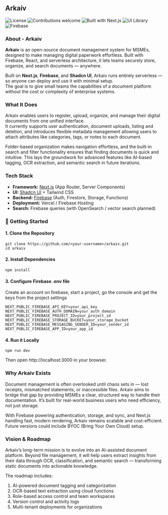 ## Arkaiv

![License](https://img.shields.io/badge/License-MIT-blue.svg)
![Contributions welcome](https://img.shields.io/badge/Contributions-welcome-brightgreen.svg)
![Built with Next.js](https://img.shields.io/badge/Built%20with-Next.js-black?logo=nextdotjs)
![UI Library](https://img.shields.io/badge/UI-Shadcn%20UI-7E22CE?logo=tailwindcss&logoColor=white)
![Firebase](https://img.shields.io/badge/Backend-Firebase-ffca28?logo=firebase&logoColor=white)

### About - Arkaiv

**Arkaiv** is an open-source document management system for MSMEs, designed to make managing digital paperwork effortless. Built with Firebase, React, and serverless architecture, it lets teams securely store, organize, and search documents — anywhere.

Built on **Next.js**, **Firebase**, and **Shadcn UI**, Arkaiv runs entirely serverless — so anyone can deploy and use it with minimal setup.  
The goal is to give small teams the capabilities of a document platform without the cost or complexity of enterprise systems.

### What It Does

Arkaiv enables users to register, upload, organize, and manage their digital documents from one unified interface.  
It currently supports user authentication, document uploads, listing and deletion, and introduces flexible metadata management allowing users to attach attributes like categories, tags, or notes to each document.

Folder-based organization makes navigation effortless, and the built-in search and filter functionality ensures that finding documents is quick and intuitive. This lays the groundwork for advanced features like AI-based tagging, OCR extraction, and semantic search in future iterations.

### Tech Stack

- **Framework:** [Next.js](https://nextjs.org) (App Router, Server Components)
- **UI:** [Shadcn UI](https://ui.shadcn.com) + Tailwind CSS
- **Backend:** [Firebase](https://firebase.google.com) (Auth, Firestore, Storage, Functions)
- **Deployment:** Vercel / Firebase Hosting
- **Search:** Firebase queries (with OpenSearch / vector search planned)

### 🚀 Getting Started

#### 1. Clone the Repository

```
git clone https://github.com/<your-username>/arkaiv.git
cd arkaiv
```

#### 2. Install Dependencies

```
npm install
```

#### 3. Configure Firebase .env file

Create an account on firebase, start a project, go the console and get the keys from the project settings

```
NEXT_PUBLIC_FIREBASE_API_KEY=your_api_key
NEXT_PUBLIC_FIREBASE_AUTH_DOMAIN=your_auth_domain
NEXT_PUBLIC_FIREBASE_PROJECT_ID=your_project_id
NEXT_PUBLIC_FIREBASE_STORAGE_BUCKET=your_storage_bucket
NEXT_PUBLIC_FIREBASE_MESSAGING_SENDER_ID=your_sender_id
NEXT_PUBLIC_FIREBASE_APP_ID=your_app_id
```

#### 4. Run it Locally

```
npm run dev
```

Then open http://localhost:3000 in your browser.

### Why Arkaiv Exists

Document management is often overlooked until chaos sets in — lost receipts, mismatched statements, or inaccessible files.
Arkaiv aims to bridge that gap by providing MSMEs a clear, structured way to handle their documentation. It’s built for real-world business users who need efficiency, not just storage.

With Firebase powering authentication, storage, and sync, and Next.js handling fast, modern rendering, Arkaiv remains scalable and cost-efficient. Future versions could include BYOC (Bring Your Own Cloud) setup.

### Vision & Roadmap

Arkaiv’s long-term mission is to evolve into an AI-assisted document platform.
Beyond file management, it will help users extract insights from their data through OCR, classification, and semantic search — transforming static documents into actionable knowledge.

The roadmap includes:

1. AI-powered document tagging and categorization
2. OCR-based text extraction using cloud functions
3. Role-based access control and team workspaces
4. Version control and activity logs
5. Multi-tenant deployments for organizations

